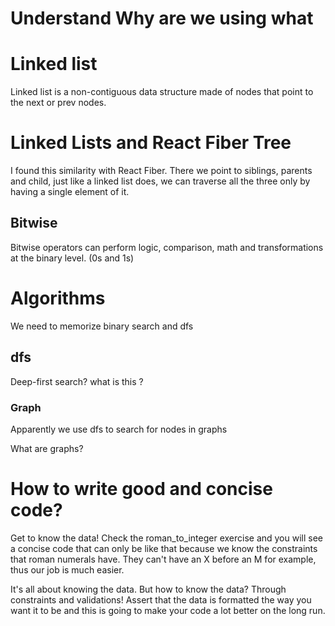 # Understand Why are we using what

# Linked list

Linked list is a non-contiguous data structure made of nodes that point to the next or prev nodes.

# Linked Lists and React Fiber Tree

I found this similarity with React Fiber. There we point to siblings, parents and child, just like a linked list does, we can traverse all the three only by having a single element of it.

## Bitwise

Bitwise operators can perform logic, comparison, math and transformations at the binary level. (0s and 1s)

# Algorithms

We need to memorize binary search and dfs

## dfs

Deep-first search? what is this ?

### Graph

Apparently we use dfs to search for nodes in graphs

What are graphs?

# How to write good and concise code?

Get to know the data! Check the roman_to_integer exercise and you will see a concise code that can only be like that because we know the constraints that roman numerals have. They can't have an X before an M for example, thus our job is much easier.

It's all about knowing the data. But how to know the data? Through constraints and validations! Assert that the data is formatted the way you want it to be and this is going to make your code a lot better on the long run.
